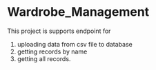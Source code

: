 # Wardrobe_Management

This project is supports endpoint for 
1. uploading data from csv file to database
2. getting records by name 
3. getting all records.

